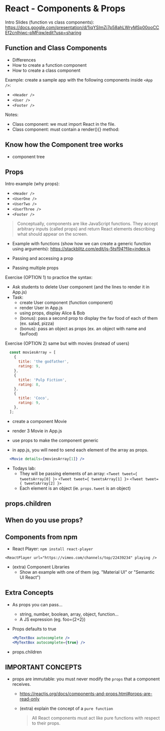 

# React - Components & Props


<!-- 

Status: just some notes as a summary 

Notes:
- Some students find it difficult to remember how to pass & receive props (even after a few days).
- Do more practice with a basic exercise. Ex: 
  - create stackblitz
  - ask students to create a child component
  - pass info from parent to child
  - (extra) create grandchild & pass info to grandchild
  - (this can also be a good exercise to warm-up tomorrow)

-->


Intro Slides (function vs class components): 
https://docs.google.com/presentation/d/1iqYSImZj7p58ahLWryMSp00ooCCEf2cnIhjwc-pMFqw/edit?usp=sharing

<!-- 
  @todo: 
  - add some code syntax to  the slides (how to pass props when we render a component etc)
-->


## Function and Class Components

- Differences
- How to create a function component
- How to create a class component

Example: create a sample app with the following components inside `<App />`:

- `<Header />`
- `<User />`
- `<Footer />`


Notes:
- Class component: we must import React in the file.
- Class component: must contain a render(){} method:


## Know how the Component tree works
-  component tree 


## Props


Intro example (why props):
- `<Header />`
- `<UserOne />`
- `<UserTwo />`
- `<UserThree />`
- `<Footer />`


> Conceptually, components are like JavaScript functions. They accept arbitrary inputs (called props) and return React elements describing what should appear on the screen.

  - Example with functions (show how we can create a generic function using arguments): https://stackblitz.com/edit/js-5tsf94?file=index.js


- Passing and accessing a prop
- Passing multiple props


Exercise (OPTION 1) to practice the syntax:
- Ask students to delete User component (and the lines to render it in App.js)
- Task:
  - create User component (function component)
  - render User in App.js
  - using props, display Alice & Bob
  - (bonus): pass a second prop to display the fav food of each of them (ex. salad, pizza)
  - (bonus): pass an object as props (ex. an object with name and favFood)



Exercise (OPTION 2) same but with movies (instead of users)

  ```javascript
    const moviesArray = [
      {
        title: 'the godfather',
        rating: 9,
      },
      {
        title: 'Pulp Fiction',
        rating: 8,
      },
      {
        title: 'Coco',
        rating: 9,
      },
    ];
  ```
    
  - create a component Movie
  - render 3 Movie in App.js

  - use props to make the component generic
  - in app.js, you will need to send each element of the array as props.

  ```jsx
    <Movie details={moviesArray[1]} />
  ```






- Todays lab:
  - They will be passing elements of an array:
    `<Tweet tweet={ tweetsArray[0] }>`
    `<Tweet tweet={ tweetsArray[1] }>`
    `<Tweet tweet={ tweetsArray[2] }>`
  - Each element is an object (ie. `props.tweet` is an object)



## props.children



## When do you use props?



## Components from npm

- React Player:
`npm install react-player`

`<ReactPlayer url="https://vimeo.com/channels/top/22439234" playing />`

- (extra) Component Libraries
  - Show an example with one of them (eg. "Material UI" or "Semantic UI React")



## Extra Concepts

- As props you can pass...
  - string, number, boolean, array, object, function... 
  - A JS expression (eg. foo={2+2})


- Props defaults to true

  ```jsx
  <MyTextBox autocomplete />
  <MyTextBox autocomplete={true} />
  ```


- props.children


## IMPORTANT CONCEPTS

- props are immutable: you must never modify the `props` that a component receives.
  - https://reactjs.org/docs/components-and-props.html#props-are-read-only

  - (extra) explain the concept of a `pure function`
    > All React components must act like pure functions with respect to their props.

